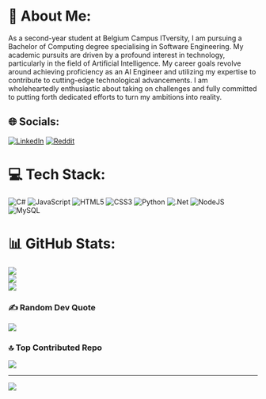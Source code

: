 # 💫 About Me:
 As a second-year student at Belgium Campus ITversity, I am pursuing a Bachelor of Computing degree specialising in Software Engineering. My academic pursuits are driven by a profound interest in technology, particularly in the field of Artificial Intelligence. My career goals revolve around achieving proficiency as an AI Engineer and utilizing my expertise to contribute to cutting-edge technological advancements. I am wholeheartedly enthusiastic about taking on challenges and fully committed to putting forth dedicated efforts to turn my ambitions into reality.


## 🌐 Socials:
[![LinkedIn](https://img.shields.io/badge/LinkedIn-%230077B5.svg?logo=linkedin&logoColor=white)](https://linkedin.com/in/dean-van-zyl-971ab9253) [![Reddit](https://img.shields.io/badge/Reddit-%23FF4500.svg?logo=Reddit&logoColor=white)](https://reddit.com/user/Familiar_Bee9566) 

# 💻 Tech Stack:
![C#](https://img.shields.io/badge/c%23-%23239120.svg?style=for-the-badge&logo=csharp&logoColor=white) ![JavaScript](https://img.shields.io/badge/javascript-%23323330.svg?style=for-the-badge&logo=javascript&logoColor=%23F7DF1E) ![HTML5](https://img.shields.io/badge/html5-%23E34F26.svg?style=for-the-badge&logo=html5&logoColor=white) ![CSS3](https://img.shields.io/badge/css3-%231572B6.svg?style=for-the-badge&logo=css3&logoColor=white) ![Python](https://img.shields.io/badge/python-3670A0?style=for-the-badge&logo=python&logoColor=ffdd54) ![.Net](https://img.shields.io/badge/.NET-5C2D91?style=for-the-badge&logo=.net&logoColor=white) ![NodeJS](https://img.shields.io/badge/node.js-6DA55F?style=for-the-badge&logo=node.js&logoColor=white) ![MySQL](https://img.shields.io/badge/mysql-4479A1.svg?style=for-the-badge&logo=mysql&logoColor=white)
# 📊 GitHub Stats:
![](https://github-readme-stats.vercel.app/api?username=Zeldean&theme=radical&hide_border=false&include_all_commits=true&count_private=true)<br/>
![](https://github-readme-streak-stats.herokuapp.com/?user=Zeldean&theme=radical&hide_border=false)<br/>
![](https://github-readme-stats.vercel.app/api/top-langs/?username=Zeldean&theme=radical&hide_border=false&include_all_commits=true&count_private=true&layout=compact)

### ✍️ Random Dev Quote
![](https://quotes-github-readme.vercel.app/api?type=horizontal&theme=radical)

### 🔝 Top Contributed Repo
![](https://github-contributor-stats.vercel.app/api?username=Zeldean&limit=5&theme=radical&combine_all_yearly_contributions=true)

---
[![](https://visitcount.itsvg.in/api?id=Zeldean&icon=0&color=0)](https://visitcount.itsvg.in)

<!-- Proudly created with GPRM ( https://gprm.itsvg.in ) -->
